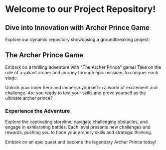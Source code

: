 # Welcome to our Project Repository!

## Dive into Innovation with Archer Prince Game

Explore our dynamic repository showcasing a groundbreaking project:

## The Archer Prince Game

Embark on a thrilling adventure with "The Archer Prince" game! Take on the role of a valiant archer and journey through epic missions to conquer each stage.

Unlock your inner hero and immerse yourself in a world of excitement and challenge. Are you ready to test your skills and prove yourself as the ultimate archer prince?

### Experience the Adventure

Explore the captivating storyline, navigate challenging obstacles, and engage in exhilarating battles. Each level presents new challenges and rewards, pushing you to hone your archery skills and strategic thinking.

Embark on an epic quest and become the legendary Archer Prince today!
